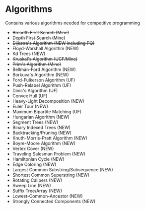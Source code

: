 Algorithms
==========
Contains various algorithms needed for competitive programming

- ~~Breadth First Search (Mine)~~
- ~~Depth First Search (Mine)~~
- ~~Dijkstra's Algorithm (NEW including PQ)~~
- Floyd-Warshall Algorithm (NEW)
- Kd Trees (NEW)
- ~~Kruskal's Algorithm (UCF/Mine)~~
- ~~Prim's Algorithm (Mine)~~
- Bellman-Ford Algorithm (NEW)
- Borkuva's Algorithm (NEW)
- Ford-Fulkerson Algorithm (UF)
- Push-Relabel Algorithm (UF)
- Dinic's Algorithm (UF)
- Convex Hull (UF)
- Heavy-Light Decomposition (NEW)
- Euler Tour (NEW)
- Maximum Bipartite Matching (UF)
- Hungarian Algorithm (NEW)
- Segment Trees (NEW)
- Binary Indexed Trees (NEW)
- Backtracking/Pruning (NEW)
- Knuth-Morris-Pratt Algorithm (NEW)
- Boyre-Moore Algorithm (NEW)
- Vertex Cover (NEW)
- Traveling Salesman Problem (NEW)
- Hamiltonian Cycle (NEW)
- Edge Coloring (NEW)
- Largest Common Substring/Subsequence (NEW)
- Shortest Common Superstring (NEW)
- Rotating Calipers (NEW)
- Sweep Line (NEW)
- Suffix Tree/Array (NEW)
- Lowest-Common-Ancestor (NEW)
- Strongly Connected Components (NEW)
